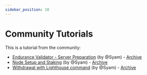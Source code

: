 ```yaml
---
sidebar_position: 10
---
```


# Community Tutorials

This is a tutorial from the community:

- [Endurance Validator - Server Preparation](https://medium.com/@fusionist.id/how-to-run-endurance-staking-node-1-b27329fb0a9b) (by @Syam) - [Archive](https://web.archive.org/web/20240513031109/https://medium.com/@fusionist.id/)
- [Node Setup and Staking](https://medium.com/@fusionist.id/how-to-run-endurance-staking-node-2-173f62e3a9b7) (by @Syam) - [Archive](https://web.archive.org/web/20240513031109/https://medium.com/@fusionist.id/how-to-run-endurance-staking-node-2-173f62e3a9b7)
- [Withdrawal with Lighthouse command](https://medium.com/@fusionist.id/endurance-validator-withdrawal-process-d37163b2cd38) (by @Syam) - [Archive](https://web.archive.org/web/20240513031109/https://medium.com/@fusionist.id/endurance-validator-withdrawal-process-d37163b2cd38)
